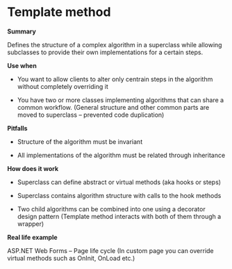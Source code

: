 # Template method

<b>Summary</b>

Defines the structure of a complex algorithm in a superclass while allowing subclasses to provide their own implementations for a certain steps.

<b>Use when</b>

* You want to allow clients to alter only centrain steps in the algorithm without completely overriding it

* You have two or more classes implementing algorithms that can share a common workflow.
  (General structure and other common parts are moved to superclass – prevented code duplication)
  
<b>Pitfalls</b>

* Structure of the algorithm must be invariant

* All implementations of the algorithm must be related through inheritance

<b>How does it work</b>

* Superclass can define abstract or virtual methods (aka hooks or steps)

* Superclass contains algorithm structure with calls to the hook methods

* Two child algorithms can be combined into one using a decorator design pattern
  (Template method interacts with both of them through a wrapper)
  
 <b>Real life example</b>
 
 ASP.NET Web Forms – Page life cycle
(In custom page you can override virtual methods such as OnInit, OnLoad etc.)
